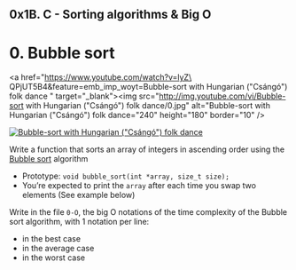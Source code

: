 ## 0x1B. C - Sorting algorithms & Big O


# 0. Bubble sort
<a href="https://www.youtube.com/watch?v=lyZ\
QPjUT5B4&feature=emb_imp_woyt=Bubble-sort with Hungarian ("Csángó") folk dance
" target="_blank"><img src="http://img.youtube.com/vi/Bubble-sort with Hungarian ("Csángó") folk dance/0.jpg"
alt="Bubble-sort with Hungarian ("Csángó") folk dance="240" height="180" border="10" /></a>

[![Bubble-sort with Hungarian ("Csángó") folk dance](https://youtu.be/lyZQPjUT5B4)](https://www.youtube.com/watch?v=lyZQPjUT5B4&feature=emb_imp_woyt)

Write a function that sorts an array of integers in ascending order using the [Bubble sort](https://alx-intranet.hbtn.io/rltoken/awhP8BhtkGi-lwmMc2-KAw) algorithm

*  Prototype: `void bubble_sort(int *array, size_t size);`
*  You’re expected to print the `array` after each time you swap two elements (See example below)

Write in the file `0-O`, the big O notations of the time complexity of the Bubble sort algorithm, with 1 notation per line:

*  in the best case
*  in the average case
*  in the worst case
	    